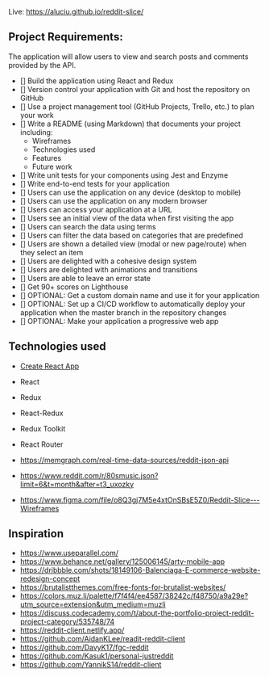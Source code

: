 Live: https://aluciu.github.io/reddit-slice/

## Project Requirements:
The application will allow users to view and search posts and comments provided by the API.

- [] Build the application using React and Redux
- [] Version control your application with Git and host the repository on GitHub
- [] Use a project management tool (GitHub Projects, Trello, etc.) to plan your work
- [] Write a README (using Markdown) that documents your project including:
    - Wireframes
    - Technologies used
    - Features
    - Future work
- [] Write unit tests for your components using Jest and Enzyme
- [] Write end-to-end tests for your application
- [] Users can use the application on any device (desktop to mobile)
- [] Users can use the application on any modern browser
- [] Users can access your application at a URL
- [] Users see an initial view of the data when first visiting the app
- [] Users can search the data using terms
- [] Users can filter the data based on categories that are predefined
- [] Users are shown a detailed view (modal or new page/route) when they select an item
- [] Users are delighted with a cohesive design system
- [] Users are delighted with animations and transitions
- [] Users are able to leave an error state
- [] Get 90+ scores on Lighthouse
- [] OPTIONAL: Get a custom domain name and use it for your application
- [] OPTIONAL: Set up a CI/CD workflow to automatically deploy your application when the master branch in the repository changes
- [] OPTIONAL: Make your application a progressive web app

## Technologies used
- [Create React App](https://create-react-app.dev/)
- React
- Redux
- React-Redux
- Redux Toolkit
- React Router

- https://memgraph.com/real-time-data-sources/reddit-json-api
- https://www.reddit.com/r/80smusic.json?limit=6&t=month&after=t3_uxozky
- https://www.figma.com/file/o8Q3gj7M5e4xtOnSBsE5Z0/Reddit-Slice---Wireframes

## Inspiration
- https://www.useparallel.com/
- https://www.behance.net/gallery/125006145/arty-mobile-app
- https://dribbble.com/shots/18149106-Balenciaga-E-commerce-website-redesign-concept
- https://brutalistthemes.com/free-fonts-for-brutalist-websites/
- https://colors.muz.li/palette/f7f4f4/ee4587/38242c/f48750/a9a29e?utm_source=extension&utm_medium=muzli
- https://discuss.codecademy.com/t/about-the-portfolio-project-reddit-project-category/535748/74
- https://reddit-client.netlify.app/
- https://github.com/AidanKLee/readit-reddit-client
- https://github.com/DavyK17/fgc-reddit
- https://github.com/Kasuk1/personal-justreddit
- https://github.com/YannikS14/reddit-client
